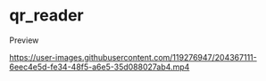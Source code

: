 # qr_reader

Preview




https://user-images.githubusercontent.com/119276947/204367111-6eec4e5d-fe34-48f5-a6e5-35d088027ab4.mp4

